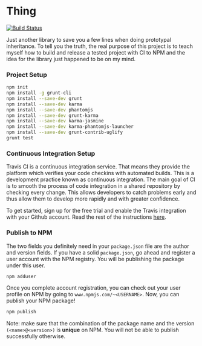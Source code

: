 # Thing

[![Build Status](https://travis-ci.org/linstantnoodles/thing.svg?branch=master)](https://travis-ci.org/linstantnoodles/thing)

Just another library to save you a few lines when doing prototypal inheritance. To tell you the truth, the real purpose of this project is to teach myself how to build and release a tested project with CI to NPM and the idea for the library just happened to be on my mind. 

### Project Setup

```bash
npm init
npm install -g grunt-cli
npm install --save-dev grunt
npm install --save-dev karma
npm install --save-dev phantomjs
npm install --save-dev grunt-karma
npm install --save-dev karma-jasmine
npm install --save-dev karma-phantomjs-launcher
npm install --save-dev grunt-contrib-uglify
grunt test
```

### Continuous Integration Setup

Travis CI is a continuous integration service. That means they provide the platform which verifies your code checkins with automated builds. This is a development practice known as continuous integration. The main goal of CI is to smooth the process of code integration in a shared repository by checking every change. This allows developers to catch problems early and thus allow them to develop more rapidly and with greater confidence.

To get started, sign up for the free trial and enable the Travis integration with your Github account. Read the rest of the instructions [here](http://docs.travis-ci.com/user/getting-started/).

### Publish to NPM

The two fields you definitely need in your `package.json` file are the author and version fields. If you have a solid `package.json`, go ahead and register a user account with the NPM registry. You will be publishing the package under this user. 

```bash
npm adduser
```

Once you complete account registration, you can check out your user profile on NPM by going to `www.npmjs.com/~<USERNAME>`. Now, you can publish your NPM package!

```bash
npm publish
```

Note: make sure that the combination of the package name and the version `(<name>@<version>)` is **unique** on NPM. You will not be able to publish successfully otherwise. 

